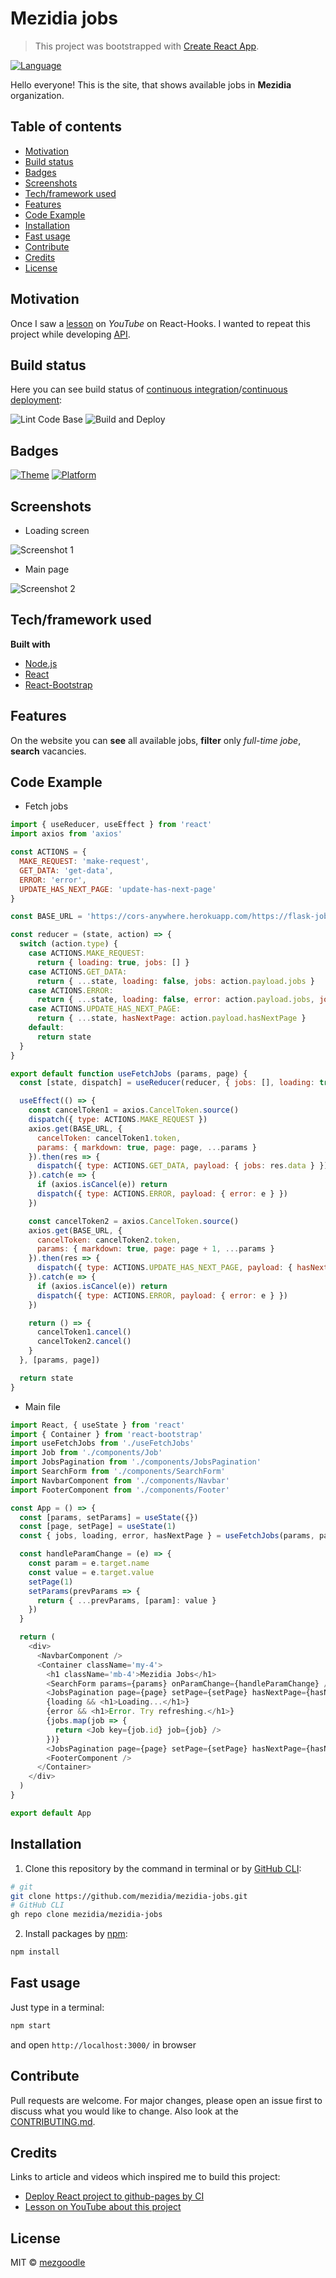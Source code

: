 # Mezidia jobs

> This project was bootstrapped with [Create React App](https://github.com/facebook/create-react-app).


[![Language](https://img.shields.io/badge/language-javascript-brightgreen?style=flat-square)](https://developer.mozilla.org/uk/docs/Web/JavaScript)

Hello everyone! This is the site, that shows available jobs in **Mezidia** organization.

## Table of contents

- [Motivation](#motivation)
- [Build status](#build-status)
- [Badges](#badges)
- [Screenshots](#screenshots)
- [Tech/framework used](#techframework-used)
- [Features](#features)
- [Code Example](#code-example)
- [Installation](#installation)
- [Fast usage](#fast-usage)
- [Contribute](#contribute)
- [Credits](#credits)
- [License](#license)

## Motivation

Once I saw a [lesson](https://www.youtube.com/watch?v=fxY1q4SCB64) on _YouTube_ on React-Hooks. I wanted to repeat this project while developing [API](https://github.com/mezidia/flask-jobs).

## Build status

Here you can see build status of [continuous integration](https://en.wikipedia.org/wiki/Continuous_integration)/[continuous deployment](https://en.wikipedia.org/wiki/Continuous_deployment):

![Lint Code Base](https://github.com/mezidia/mezidia-jobs/workflows/Lint%20Code%20Base/badge.svg)
![Build and Deploy](https://github.com/mezidia/mezidia-jobs/workflows/Build%20and%20Deploy/badge.svg)

## Badges

[![Theme](https://img.shields.io/badge/Theme-REST_API-brightgreen?style=flat-square)](https://uk.wikipedia.org/wiki/REST)
[![Platform](https://img.shields.io/badge/Platform-NodeJS-brightgreen?style=flat-square)](https://nodejs.org/uk/)
 
## Screenshots

- Loading screen

![Screenshot 1](https://raw.githubusercontent.com/mezgoodle/images/master/mezidia-jobs1.png)

- Main page

![Screenshot 2](https://raw.githubusercontent.com/mezgoodle/images/master/mezidia-jobs.png)

## Tech/framework used

**Built with**

- [Node.js](https://nodejs.org/uk/)
- [React](https://uk.reactjs.org/)
- [React-Bootstrap](https://react-bootstrap.github.io/)

## Features

On the website you can **see** all available jobs, **filter** only _full-time jobe_, **search** vacancies.

## Code Example

- Fetch jobs

```js
import { useReducer, useEffect } from 'react'
import axios from 'axios'

const ACTIONS = {
  MAKE_REQUEST: 'make-request',
  GET_DATA: 'get-data',
  ERROR: 'error',
  UPDATE_HAS_NEXT_PAGE: 'update-has-next-page'
}

const BASE_URL = 'https://cors-anywhere.herokuapp.com/https://flask-jobs.herokuapp.com/job'

const reducer = (state, action) => {
  switch (action.type) {
    case ACTIONS.MAKE_REQUEST:
      return { loading: true, jobs: [] }
    case ACTIONS.GET_DATA:
      return { ...state, loading: false, jobs: action.payload.jobs }
    case ACTIONS.ERROR:
      return { ...state, loading: false, error: action.payload.jobs, jobs: [] }
    case ACTIONS.UPDATE_HAS_NEXT_PAGE:
      return { ...state, hasNextPage: action.payload.hasNextPage }
    default:
      return state
  }
}

export default function useFetchJobs (params, page) {
  const [state, dispatch] = useReducer(reducer, { jobs: [], loading: true })

  useEffect(() => {
    const cancelToken1 = axios.CancelToken.source()
    dispatch({ type: ACTIONS.MAKE_REQUEST })
    axios.get(BASE_URL, {
      cancelToken: cancelToken1.token,
      params: { markdown: true, page: page, ...params }
    }).then(res => {
      dispatch({ type: ACTIONS.GET_DATA, payload: { jobs: res.data } })
    }).catch(e => {
      if (axios.isCancel(e)) return
      dispatch({ type: ACTIONS.ERROR, payload: { error: e } })
    })

    const cancelToken2 = axios.CancelToken.source()
    axios.get(BASE_URL, {
      cancelToken: cancelToken2.token,
      params: { markdown: true, page: page + 1, ...params }
    }).then(res => {
      dispatch({ type: ACTIONS.UPDATE_HAS_NEXT_PAGE, payload: { hasNextPage: res.data.length !== 0 } })
    }).catch(e => {
      if (axios.isCancel(e)) return
      dispatch({ type: ACTIONS.ERROR, payload: { error: e } })
    })

    return () => {
      cancelToken1.cancel()
      cancelToken2.cancel()
    }
  }, [params, page])

  return state
}
```

- Main file

```js
import React, { useState } from 'react'
import { Container } from 'react-bootstrap'
import useFetchJobs from './useFetchJobs'
import Job from './components/Job'
import JobsPagination from './components/JobsPagination'
import SearchForm from './components/SearchForm'
import NavbarComponent from './components/Navbar'
import FooterComponent from './components/Footer'

const App = () => {
  const [params, setParams] = useState({})
  const [page, setPage] = useState(1)
  const { jobs, loading, error, hasNextPage } = useFetchJobs(params, page)

  const handleParamChange = (e) => {
    const param = e.target.name
    const value = e.target.value
    setPage(1)
    setParams(prevParams => {
      return { ...prevParams, [param]: value }
    })
  }

  return (
    <div>
      <NavbarComponent />
      <Container className='my-4'>
        <h1 className='mb-4'>Mezidia Jobs</h1>
        <SearchForm params={params} onParamChange={handleParamChange} />
        <JobsPagination page={page} setPage={setPage} hasNextPage={hasNextPage} />
        {loading && <h1>Loading...</h1>}
        {error && <h1>Error. Try refreshing.</h1>}
        {jobs.map(job => {
          return <Job key={job.id} job={job} />
        })}
        <JobsPagination page={page} setPage={setPage} hasNextPage={hasNextPage} />
        <FooterComponent />
      </Container>
    </div>
  )
}

export default App
```

## Installation

1. Clone this repository by the command in terminal or by [GitHub CLI](https://cli.github.com/):

```bash
# git
git clone https://github.com/mezidia/mezidia-jobs.git
# GitHub CLI
gh repo clone mezidia/mezidia-jobs
```

2. Install packages by [npm](https://www.npmjs.com/):

```bash
npm install
```

## Fast usage

Just type in a terminal:

```bash
npm start
```

and open `http://localhost:3000/` in browser

## Contribute

Pull requests are welcome. For major changes, please open an issue first to discuss what you would like to change. Also look at the [CONTRIBUTING.md](https://github.com/mezidia/mezidia-jobs/blob/master/CONTRIBUTING.md).

## Credits

Links to article and videos which inspired me to build this project:

- [Deploy React project to github-pages by CI](https://github.com/marketplace/actions/deploy-to-github-pages)
- [Lesson on YouTube about this project](https://www.youtube.com/watch?v=fxY1q4SCB64)

## License

MIT © [mezgoodle](https://github.com/mezgoodle)
